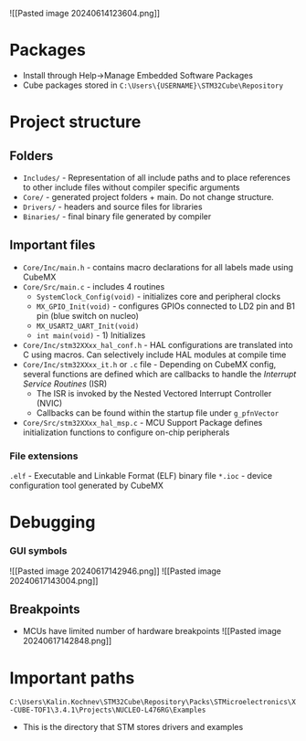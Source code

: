 ![[Pasted image 20240614123604.png]]
# Packages
- Install through Help->Manage Embedded Software Packages
- Cube packages stored in `C:\Users\{USERNAME}\STM32Cube\Repository`

# Project structure
## Folders
- `Includes/` - Representation of all include paths and to place references to other include files without compiler specific arguments
- `Core/` - generated project folders + main. Do not change structure.
- `Drivers/` - headers and source files for libraries
- `Binaries/` - final binary file generated by compiler

## Important files
- `Core/Inc/main.h` - contains macro declarations for all labels made using CubeMX
- `Core/Src/main.c` - includes 4 routines
	- `SystemClock_Config(void)` - initializes core and peripheral clocks
	- `MX_GPIO_Init(void)` - configures GPIOs connected to LD2 pin and B1 pin (blue switch on nucleo)
	- `MX_USART2_UART_Init(void)` 
	- `int main(void)` - 1) Initializes
- `Core/Inc/stm32XXxx_hal_conf.h` - HAL configurations are translated into C using macros. Can selectively include HAL modules at compile time
- `Core/Inc/stm32XXxx_it.h` or `.c` file - Depending on CubeMX config, several functions are defined which are callbacks to handle the *Interrupt Service Routines* (ISR)
	- The ISR is invoked by the Nested Vectored Interrupt Controller (NVIC)
	- Callbacks can be found within the startup file under `g_pfnVector`
- `Core/Src/stm32XXxx_hal_msp.c` - MCU Support Package defines initialization functions to configure on-chip peripherals 

### File extensions
`.elf` - Executable and Linkable Format (ELF) binary file
`*.ioc` - device configuration tool generated by CubeMX

# Debugging
### GUI symbols
![[Pasted image 20240617142946.png]]
![[Pasted image 20240617143004.png]]

## Breakpoints

- MCUs have limited number of hardware breakpoints
![[Pasted image 20240617142848.png]]

# Important paths
`C:\Users\Kalin.Kochnev\STM32Cube\Repository\Packs\STMicroelectronics\X-CUBE-TOF1\3.4.1\Projects\NUCLEO-L476RG\Examples` 
- This is the directory that STM stores drivers and examples